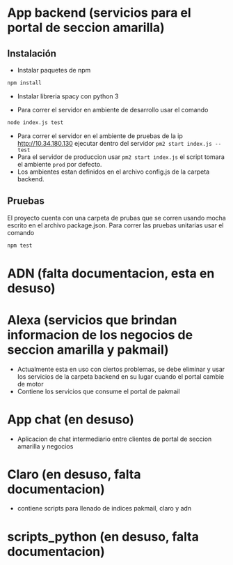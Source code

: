 # App backend (servicios para el portal de seccion amarilla)
## Instalación 
- Instalar paquetes de npm

```bash
npm install
```

- Instalar libreria spacy  con python 3 

- Para correr el servidor en ambiente de desarrollo usar el comando

```bash
node index.js test
```

- Para correr el servidor en el ambiente de pruebas de la ip http://10.34.180.130 ejecutar dentro del servidor
  `pm2 start index.js -- test`
- Para el servidor de produccion usar `pm2 start index.js` el script tomara el ambiente `prod` por defecto.
- Los ambientes estan definidos en el archivo config.js de la carpeta backend.
## Pruebas
El proyecto cuenta con una carpeta de prubas que se corren usando mocha escrito en el archivo package.json. Para correr las pruebas unitarias usar el comando 

```bash 
npm test
```
# ADN (falta documentacion, esta en desuso)

# Alexa (servicios que brindan informacion de los negocios de seccion amarilla y pakmail)

- Actualmente esta en uso con ciertos problemas, se debe eliminar y usar los servicios de la carpeta backend en su lugar cuando el portal cambie de motor
- Contiene los servicios que consume el portal de pakmail

# App chat (en desuso)

- Aplicacion de chat intermediario entre clientes de portal de seccion amarilla y negocios

# Claro (en desuso, falta documentacion)

- contiene scripts para llenado de indices pakmail, claro y adn

# scripts_python (en desuso, falta documentacion)
